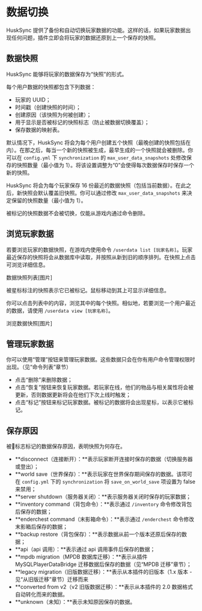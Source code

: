 # 数据切换
HuskSync 提供了备份和自动切换玩家数据的功能。这样的话，如果玩家数据出现任何问题，插件立即会将玩家的数据还原到上一个保存的快照。
 
## 数据快照
HuskSync 能够将玩家的数据保存为“快照”的形式。

每个用户数据的快照都包含下列数据：

* 玩家的 UUID；
* 时间戳（创建快照的时间）；
* 创建原因（该快照为何被创建）；
* 用于显示是否被标记的快照标志（防止被数据切换覆盖）；
* 保存数据的映射表。

默认情况下，HuskSync 将会为每个用户创建五个快照（最晚创建的快照包括在内）。在那之后，每当一个新的快照被生成，最早生成的一个快照就会被删除。你可以在 `config.yml` 下 `synchronization` 的 `max_user_data_snapshots` 处修改保存的快照数量（最小值为 1）。将该设置调整为“0”会使得每次数据保存时保存一个新的快照。

HuskSync 将会为每个玩家保存 16 份最近的数据快照（包括当前数据）。在此之后，新快照会默认覆盖旧快照。你可以通过修改 `max_user_data_snapshots` 来决定保留的快照数量（最小值为 1）。

被标记的快照数据不会被切换，仅能从游戏内通过命令删除。

## 浏览玩家数据

若要浏览玩家的数据快照，在游戏内使用命令 `/userdata list [玩家名称]`。玩家最近保存的快照将会从数据库中读取，并按照从新到旧的顺序排列。在快照上点击可浏览详细信息。

数据快照列表[图片]

被星标标注的快照表示它已被标记。鼠标移动到其上可显示详细信息。

你可以点击列表中的内容，浏览其中的每个快照。相似地，若要浏览一个用户最近的数据，请使用 `/userdata view [玩家名称]`。

浏览数据快照[图片]

## 管理玩家数据

你可以使用“管理”按钮来管理玩家数据。这些数据只会在你有用户命令管理权限时出现。（见“命令列表”章节）

* 点击“删除”来删除数据；
* 点击“恢复”按钮来恢复玩家数据。若玩家在线，他们的物品与相关属性将会被更新，否则数据更新将会在他们下次上线时触发；
* 点击“标记”按钮来标记玩家数据。被标记的数据将会出现星标，以表示它被标记。

## 保存原因
被🚩标志标记的数据保存原因，表明快照为何存在。

* **disconnect（连接断开）：**表示玩家断开连接时保存的数据（切换服务器或登出）；
* **world save（世界保存）：**表示玩家在世界保存期间保存的数据。该项可在 `config.yml` 下的 `synchronization` 将 `save_on_world_save` 项设置为 false 来禁用；
* **server shutdown（服务器关闭）：**表示服务器关闭时保存的玩家数据；
* **inventory command（背包命令）：**表示通过 `/inventory` 命令修改背包后保存的数据；
* **enderchest command（末影箱命令）：**表示通过 `/enderchest` 命令修改末影箱后保存的数据；
* **backup restore（背包保存）：**表示数据从前一个版本还原后保存的数据；
* **api（api 调用）：**表示通过 api 调用事件后保存的数据；
* **mpdb migration（MPDB 数据库迁移）：**表示从插件 MySQLPlayerDataBridge 迁移数据后保存的数据（见“MPDB 迁移”章节）；
* **legacy migration（旧版数据迁移）：**表示从本插件的旧版本（1.x 版本 - 见“从旧版迁移”章节）迁移而来
* **converted from v2（v2 旧版数据迁移）：**表示从本插件的 2.0 数据格式自动转化而来的数据。
* **unknown（未知）：**表示未知原因保存的数据。
